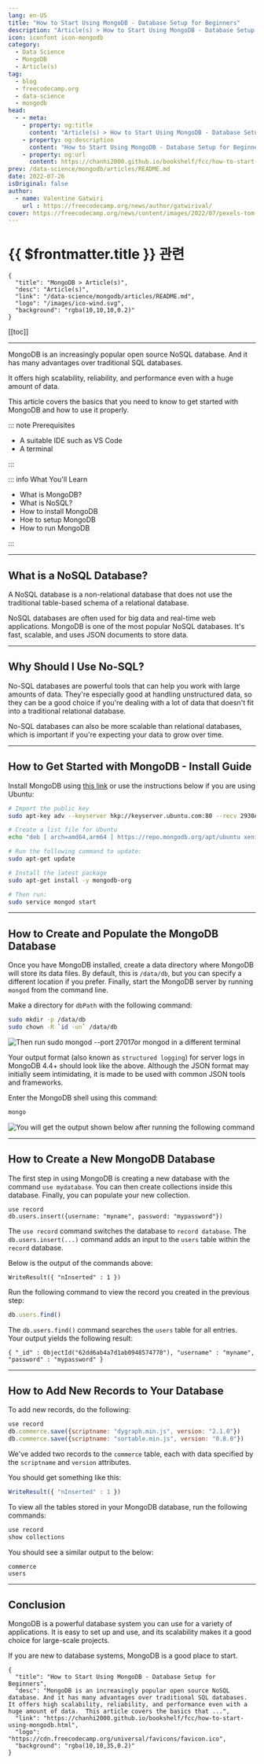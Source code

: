 ```yaml
---
lang: en-US
title: "How to Start Using MongoDB - Database Setup for Beginners"
description: "Article(s) > How to Start Using MongoDB - Database Setup for Beginners"
icon: iconfont icon-mongodb
category:
  - Data Science
  - MongoDB
  - Article(s)
tag:
  - blog
  - freecodecamp.org
  - data-science
  - mongodb
head:
  - - meta:
    - property: og:title
      content: "Article(s) > How to Start Using MongoDB - Database Setup for Beginners"
    - property: og:description
      content: "How to Start Using MongoDB - Database Setup for Beginners"
    - property: og:url
      content: https://chanhi2000.github.io/bookshelf/fcc/how-to-start-using-mongodb.html
prev: /data-science/mongodb/articles/README.md
date: 2022-07-26
isOriginal: false
author:
  - name: Valentine Gatwiri
    url : https://freecodecamp.org/news/author/gatwirival/
cover: https://freecodecamp.org/news/content/images/2022/07/pexels-tom-fisk-3285715.jpg
---
```


# {{ $frontmatter.title }} 관련

```component VPCard
{
  "title": "MongoDB > Article(s)",
  "desc": "Article(s)",
  "link": "/data-science/mongodb/articles/README.md",
  "logo": "/images/ico-wind.svg",
  "background": "rgba(10,10,10,0.2)"
}
```

[[toc]]

---

<SiteInfo
  name="How to Start Using MongoDB - Database Setup for Beginners"
  desc="MongoDB is an increasingly popular open source NoSQL database. And it has many advantages over traditional SQL databases.  It offers high scalability, reliability, and performance even with a huge amount of data.  This article covers the basics that ..."
  url="https://freecodecamp.org/news/how-to-start-using-mongodb"
  logo="https://cdn.freecodecamp.org/universal/favicons/favicon.ico"
  preview="https://freecodecamp.org/news/content/images/2022/07/pexels-tom-fisk-3285715.jpg"/>

MongoDB is an increasingly popular open source NoSQL database. And it has many advantages over traditional SQL databases.

It offers high scalability, reliability, and performance even with a huge amount of data.

This article covers the basics that you need to know to get started with MongoDB and how to use it properly.

::: note Prerequisites

- A suitable IDE such as VS Code
- A terminal

:::

::: info What You'll Learn

- What is MongoDB?
- What is NoSQL?
- How to install MongoDB
- Hoe to setup MongoDB
- How to run MongoDB

:::

---

## What is a NoSQL Database?

A NoSQL database is a non-relational database that does not use the traditional table-based schema of a relational database.

NoSQL databases are often used for big data and real-time web applications. MongoDB is one of the most popular NoSQL databases. It's fast, scalable, and uses JSON documents to store data.

---

## Why Should I Use No-SQL?

No-SQL databases are powerful tools that can help you work with large amounts of data. They're especially good at handling unstructured data, so they can be a good choice if you're dealing with a lot of data that doesn't fit into a traditional relational database.

No-SQL databases can also be more scalable than relational databases, which is important if you're expecting your data to grow over time.

---

## How to Get Started with MongoDB - Install Guide

Install MongoDB using [<VPIcon icon="iconfont icon-mongodb"/>this link](https://mongodb.com/docs/manual/administration/install-community/) or use the instructions below if you are using Ubuntu:

```sh
# Import the public key
sudo apt-key adv --keyserver hkp://keyserver.ubuntu.com:80 --recv 2930ADAE8CAF5059EE73BB4B58712A2291FA4AD5

# Create a list file for Ubuntu
echo "deb [ arch=amd64,arm64 ] https://repo.mongodb.org/apt/ubuntu xenial/mongodb-org/3.6 multiverse" | sudo tee /etc/apt/sources.list.d/mongodb-org-3.6.list

# Run the following command to update:
sudo apt-get update

# Install the latest package
sudo apt-get install -y mongodb-org

# Then run:
sudo service mongod start
```

---

## How to Create and Populate the MongoDB Database

Once you have MongoDB installed, create a data directory where MongoDB will store its data files. By default, this is `/data/db`, but you can specify a different location if you prefer. Finally, start the MongoDB server by running `mongod` from the command line.

Make a directory for `dbPath` with the following command:

```sh
sudo mkdir -p /data/db 
sudo chown -R `id -un` /data/db
```

![Then run `sudo mongod --port 27017`or `mongod` in a different terminal](https://freecodecamp.org/news/content/images/2022/07/image-214.png)

Your output format (also known as `structured logging`) for server logs in MongoDB 4.4+ should look like the above. Although the JSON format may initially seem intimidating, it is made to be used with common JSON tools and frameworks.

Enter the MongoDB shell using this command:

```sh
mongo
```

![You will get the output shown below after running the following command](https://freecodecamp.org/news/content/images/2022/07/Screenshot-from-2022-07-24-18-37-20.png)

---

## How to Create a New MongoDB Database

The first step in using MongoDB is creating a new database with the command `use mydatabase`. You can then create collections inside this database. Finally, you can populate your new collection.

```mongodb
use record
db.users.insert({username: "myname", password: "mypassword"})
```

The `use record` command switches the database to `record database`. The `db.users.insert(...)` command adds an input to the `users` table within the `record` database.

Below is the output of the commands above:

```mongodb
WriteResult({ "nInserted" : 1 })
```

Run the following command to view the record you created in the previous step:

```js
db.users.find()
```

The `db.users.find()` command searches the `users` table for all entries.  
Your output yields the following result:

```mongodb
{ "_id" : ObjectId("62dd6ab4a7d1ab0948574778"), "username" : "myname", "password" : "mypassword" }
```

---

## How to Add New Records to Your Database

To add new records, do the following:

```js
use record
db.commerce.save({scriptname: "dygraph.min.js", version: "2.1.0"})
db.commerce.save({scriptname: "sortable.min.js", version: "0.8.0"})
```

We've added two records to the `commerce` table, each with data specified by the `scriptname` and `version` attributes.

You should get something like this:

```js
WriteResult({ "nInserted" : 1 })
```

To view all the tables stored in your MongoDB database, run the following commands:

```js
use record
show collections
```

You should see a similar output to the below:

```plaintext title="output"
commerce
users
```

---

## Conclusion

MongoDB is a powerful database system you can use for a variety of applications. It is easy to set up and use, and its scalability makes it a good choice for large-scale projects.

If you are new to database systems, MongoDB is a good place to start.

<!-- TODO: add ARTICLE CARD -->
```component VPCard
{
  "title": "How to Start Using MongoDB - Database Setup for Beginners",
  "desc": "MongoDB is an increasingly popular open source NoSQL database. And it has many advantages over traditional SQL databases.  It offers high scalability, reliability, and performance even with a huge amount of data.  This article covers the basics that ...",
  "link": "https://chanhi2000.github.io/bookshelf/fcc/how-to-start-using-mongodb.html",
  "logo": "https://cdn.freecodecamp.org/universal/favicons/favicon.ico",
  "background": "rgba(10,10,35,0.2)"
}
```
